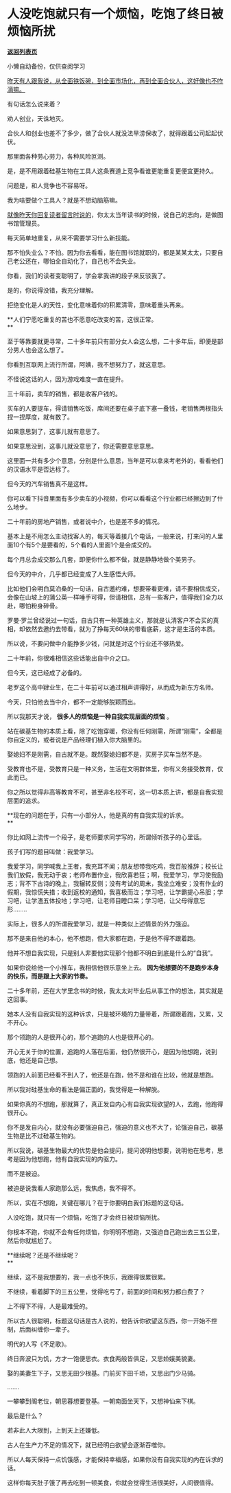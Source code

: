 # 人没吃饱就只有一个烦恼，吃饱了终日被烦恼所扰

[**返回列表页**](/gzh/记忆承载)

小懒自动备份，仅供查阅学习

[昨天有人跟我说，从全面铁饭碗，到全面市场化，再到全面合伙人，这好像也不咋滴嘛。  
](http://mp.weixin.qq.com/s?__biz=MzU3NDc5Nzc0NQ==&mid=2247523523&idx=1&sn=a080b71226519ffb4a4d51c6df28ebc8&chksm=fd2e3e1dca59b70b84e97f501200bb5a319b5bedf8a18524bccaa431929a439d4aa0ba441c28&scene=21#wechat_redirect)

有句话怎么说来着？  

劝人创业，天诛地灭。

合伙人和创业也差不了多少，做了合伙人就没法旱涝保收了，就得跟着公司起起伏伏。  

那里面各种劳心劳力，各种风险叵测。

是，是不用跟着硅基生物在工具人这条赛道上竞争看谁更能重复更便宜更持久。

问题是，和人竞争也不容易呀。

我为啥要做个工具人？就是不想动脑筋嘛。  

[就像昨天你回复读者留言时说的](http://mp.weixin.qq.com/s?__biz=MzU0MjYwNDU2Mw==&mid=2247510578&idx=1&sn=a0a64478bdde467dfe24dab1f0e31cc7&chksm=fb1ac64ecc6d4f58eeca89c4bf2d06f86a4ec6c38dcebf9b644911d91a185f570f3b23126988&scene=21#wechat_redirect)，你太太当年读书的时候，说自己的志向，是做图书馆管理员。  

每天简单地重复，从来不需要学习什么新技能。  

那不怕失业么？不怕。因为你去看看，能在图书馆就职的，都是某某太太，只要自己老公还在，哪怕全自动化了，自己也不会失业。

你看，我们的读者变聪明了，学会拿我讲的段子来反驳我了。

是的，你说得没错，我充分理解。  

拒绝变化是人的天性，变化意味着你的积累清零，意味着重头再来。  

 **人们宁愿吃重复的苦也不愿意吃改变的苦，这很正常。  
**

至于等靠要就更寻常，二十多年前只有部分女人会这么想，二十多年后，即便是部分男人也会这么想了。  

你看到互联网上流行所谓，阿姨，我不想努力了，就这意思。  

不怪说这话的人，因为游戏难度一直在提升。  

三十年前，卖车的销售，都是收客户钱的。  

买车的人要提车，得请销售吃饭，席间还要在桌子底下塞一叠钱，老销售两根指头捏一捏厚度，就有数了。

如果意思到了，这事儿就有意思了。  

如果意思没到，这事儿就没意思了，你还需要意思意思。  

这里面一共有多少个意思，分别是什么意思，当年是可以拿来考老外的，看看他们的汉语水平是否达标了。

但今天的汽车销售真不是这样。  

你可以看下抖音里面有多少卖车的小视频，你可以看看这个行业都已经擦边到了什么地步。  

二十年前的房地产销售，或者说中介，也是差不多的情况。

基本上是不用怎么主动找客人的，每天等着接几个电话，一般来说，打来问的人里面10个有5个是要看的，5个看的人里面1个是会成交的。  

每个月总会成交那么几套，即便你什么都不做，就是静静地做个美男子。  

但今天的中介，几乎都已经变成了人生感悟大师。

比如他们会明白莫泊桑的一句话，自古邀约难，想要带看更难，请不要相信成交，会像在山坡上的蒲公英一样唾手可得，但请相信，总有一些客户，值得我们全力以赴，哪怕粉身碎骨。

罗曼·罗兰曾经说过一句话，自古只有一种英雄主义，那就是认清客户不会买的真相，却依然去邀约去带看，就为了挣每天60块的带看底薪，这才是生活的本质。

所以说，不要问做中介能挣多少钱，问就是对这个行业还不够热爱。  

二十年前，你很难相信这些话能出自中介之口。  

但今天，这已经成了必备的。

老罗这个高中肄业生，在二十年前可以通过相声讲得好，从而成为新东方名师。

今天，只怕他去当中介，都不一定能够脱颖而出。

所以我那天才说， **很多人的烦恼是一种自我实现层面的烦恼** 。  

站在碳基生物的本质上看，除了吃饱穿暖，你没有任何刚需，所谓“刚需”，全都是你自定义的，或者说是产品经理们植入你大脑里的。  

娶媳妇不是刚需，自古就不是。既然娶媳妇都不是，买房子买车当然不是。  

受教育也不是，受教育只是一种义务，生活在文明群体里，你有义务接受教育，仅此而已。

你之所以觉得非高等教育不可，甚至非名校不可，这一切本质上讲，都是自我实现层面的追求。  

 **现在的问题在于，只有一小部分人，他是真的有自我实现的诉求。  
**

你比如网上流传一个段子，是老师要求同学写的，所谓倾听孩子的心里话。

孩子们写的题目叫做：我爱学习。  

我爱学习，同学喊我上王者，我充耳不闻；朋友想带我吃鸡，我百般推辞；校长让我们放假，我无动于衷；老师布置作业，我欣喜若狂；啊，我爱学习，学习使我励志；背不下古诗的晚上，我辗转反侧；没有考试的周末，我坐立难安；没有作业的假期，我惊慌失措；收到返校的通知，我喜极而泣；学习吧，让学霸提心吊胆；学习吧，让学渣五体投地；学习吧，让老师目瞪口呆；学习吧，让父母得意忘形........

实际上，很多人的所谓我爱学习，就是一种类似上述情景的外力强迫。  

那不是来自他的本心，他不想跑，但大家都在跑，于是他不得不跟着跑。

他并不想自我实现，只是别人非要他实现那个他都不明白到底是什么的“自我”。

如果你说给他一个小推车，我相信他很乐意坐上去。 **因为他想要的不是跑步本身的快乐，而是跟上大家的节奏。**  

二十多年前，还在大学里念书的时候，我太太对毕业后从事工作的想法，其实就是这回事。

她本人没有自我实现的这种诉求，只是被环境的力量带着，所谓跟着跑，又累，又不开心。  

那个领跑的人是很开心的，那个追跑的人也是很开心的。  

开心无关于你的位置，追跑的人落在后面，他仍然很开心，是因为他想跑，说到底，他还是自己想。

领跑的人前面已经看不到人了，他还是在跑，他不是和谁在比较，他就是想跑。  

所以我对硅基生命的看法是偏正面的，我觉得是一种解脱。  

如果你真的不想跑，那就算了，真正发自内心有自我实现欲望的人，去跑，他跑得很开心。

你不是发自内心，就没有必要强迫自己，强迫的意义也不大了，论强迫自己，碳基生物是比不过硅基生物的。  

所以我说，碳基生物最大的优势是他会提问，提问说明他想要，说明他在思考，思考是因为他想跑，他有自我实现的内驱力。  

而不是被迫。

被迫是说我看人家跑那么远，我焦虑，我不得不。  

所以，实在不想跑，关键在哪儿？在于你要明白我们标题的这句话。  

人没吃饱，就只有一个烦恼，吃饱了才会终日被烦恼所扰。

你根本不跑，你就不会有任何烦恼，你明明不想跑，又强迫自己跑出去三五公里，然后你就尴尬了。  

 **继续呢？还是不继续呢？  
**

继续，这不是我想要的，我一点也不快乐，我跟得很累很累。

不继续，看着脚下的三五公里，觉得吃亏了，前面的时间和努力都白费了？

上不得下不得，人是最难受的。  

所以古人很聪明，标题这句话是古人说的，他告诉你欲望这东西，你一开始不控制，后面纠缠你一辈子。

明代的人写《不足歌》。  

终日奔波只为饥，方才一饱便思衣。衣食两般皆俱足，又思娇娥美貌妻。

娶的美妻生下子，又思无田少根基。门前买下田千顷，又思出门少马骑。

.......

一攀攀到阁老位，朝思暮想要登基。一朝南面坐天下，又想神仙来下棋。

最后是什么？

若非此人大限到，上到天上还嫌低。

古人在生产力不足的情况下，就已经明白欲望会逐渐吞噬你。  

所以人每天保持一点饥饿感，才能保持幸福感，如果你没有自我实现的内在诉求的话。  

这样你每天肚子饿了再去吃到一顿美食，你就会觉得生活很美好，人间很值得。

